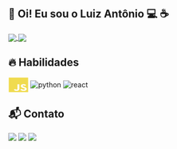 ## 👋 Oi! Eu sou o Luiz Antônio :computer: ☕


<div>
  <a href="https://github.com/luizcod3/github-readme-stats">
    <img height="150" align="center" src="https://github-readme-stats.vercel.app/api?username=luizcod3" />
  </a>
  <a href="https://github.com/luizcod3/convoychat">
    <img height="150" align="center" src="https://github-readme-stats.vercel.app/api/top-langs?username=luizcod3&layout=compact&langs_count=8&card_width=320" />
  </a>
</div>


## 🔥 Habilidades

<div style="display: inline_block">
  <img align="center" alt="javascript" height="30" width="40" src="https://raw.githubusercontent.com/devicons/devicon/master/icons/javascript/javascript-plain.svg" />
  <img align="center" alt="python" height="30" width="40" src="https://cdn.jsdelivr.net/gh/devicons/devicon@latest/icons/python/python-original.svg" />
  <img align="center" alt="react" height="30" width="40" src="https://cdn.jsdelivr.net/gh/devicons/devicon@latest/icons/react/react-original.svg" />
</div>


## 📬 Contato

<div>
  <a href="#"><img src="https://img.shields.io/badge/YouTube-FF0000?style=for-the-badge&logo=youtube&logoColor=white" /></a>
  <a href="mailto:contato@luizcode.com"><img src="https://img.shields.io/badge/-Gmail-%23333?style=for-the-badge&logo=gmail&logoColor=white" /></a>
  <a href="https://www.linkedin.com/in/luiz-antonio-a6b91135b/"><img src="https://img.shields.io/badge/-LinkedIn-%230077B5?style=for-the-badge&logo=linkedin&logoColor=white" /></a>
</div>

<!--
📌 Algumas ideias para expandir:
- 🔭 Atualmente estou trabalhando em...
- 🌱 Estou aprendendo sobre...
- 👯 Quero colaborar com...
- 💬 Me pergunte sobre...
- ⚡ Curiosidade: ...
-->
